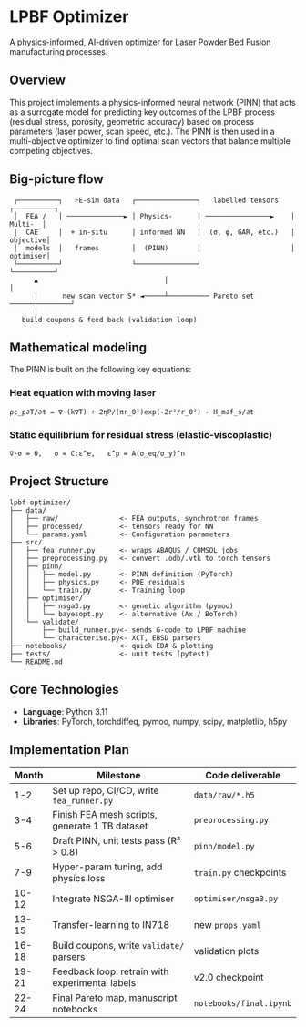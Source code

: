 # LPBF Optimizer

A physics-informed, AI-driven optimizer for Laser Powder Bed Fusion manufacturing processes.

## Overview

This project implements a physics-informed neural network (PINN) that acts as a surrogate model for predicting key outcomes of the LPBF process (residual stress, porosity, geometric accuracy) based on process parameters (laser power, scan speed, etc.). The PINN is then used in a multi-objective optimizer to find optimal scan vectors that balance multiple competing objectives.

## Big-picture flow

```
 ┌──────────┐   FE-sim data   ┌───────────────┐   labelled tensors   ┌──────────┐
 │  FEA /   │ ──────────────► │ Physics-      │ ────────────────►    │  Multi-  │
 │  CAE     │  + in-situ      │ informed NN   │  (σ, φ, GAR, etc.)   │ objective│
 │  models  │   frames        │  (PINN)       │                      │ optimiser│
 └──────────┘                 └───────────────┘                       └──────────┘
      ▲                               │                                     │
      │      new scan vector S* ◄─────┴────────── Pareto set ───────────────┘
      │
   build coupons & feed back (validation loop)
```

## Mathematical modeling

The PINN is built on the following key equations:

### Heat equation with moving laser

```
ρc_p∂T/∂t = ∇·(k∇T) + 2ηP/(πr_0²)exp(-2r²/r_0²) - H_m∂f_s/∂t
```

### Static equilibrium for residual stress (elastic-viscoplastic)

```
∇·σ = 0,   σ = C:ε^e,   ε̇^p = A(σ_eq/σ_y)^n
```

## Project Structure

```
lpbf-optimizer/
├── data/
│   ├── raw/               <- FEA outputs, synchrotron frames
│   ├── processed/         <- tensors ready for NN
│   └── params.yaml        <- Configuration parameters
├── src/
│   ├── fea_runner.py      <- wraps ABAQUS / COMSOL jobs
│   ├── preprocessing.py   <- convert .odb/.vtk to torch tensors
│   ├── pinn/
│   │   ├── model.py       <- PINN definition (PyTorch)
│   │   ├── physics.py     <- PDE residuals
│   │   └── train.py       <- Training loop
│   ├── optimiser/
│   │   ├── nsga3.py       <- genetic algorithm (pymoo)
│   │   └── bayesopt.py    <- alternative (Ax / BoTorch)
│   └── validate/
│       ├── build_runner.py<- sends G-code to LPBF machine
│       └── characterise.py<- XCT, EBSD parsers
├── notebooks/             <- quick EDA & plotting
├── tests/                 <- unit tests (pytest)
└── README.md
```

## Core Technologies

- **Language**: Python 3.11
- **Libraries**: PyTorch, torchdiffeq, pymoo, numpy, scipy, matplotlib, h5py

## Implementation Plan

| Month | Milestone | Code deliverable |
|-------|-----------|------------------|
| 1-2 | Set up repo, CI/CD, write `fea_runner.py` | `data/raw/*.h5` |
| 3-4 | Finish FEA mesh scripts, generate 1 TB dataset | `preprocessing.py` |
| 5-6 | Draft PINN, unit tests pass (R² > 0.8) | `pinn/model.py` |
| 7-9 | Hyper-param tuning, add physics loss | `train.py` checkpoints |
| 10-12 | Integrate NSGA-III optimiser | `optimiser/nsga3.py` |
| 13-15 | Transfer-learning to IN718 | new `props.yaml` |
| 16-18 | Build coupons, write `validate/` parsers | validation plots |
| 19-21 | Feedback loop: retrain with experimental labels | v2.0 checkpoint |
| 22-24 | Final Pareto map, manuscript notebooks | `notebooks/final.ipynb` |